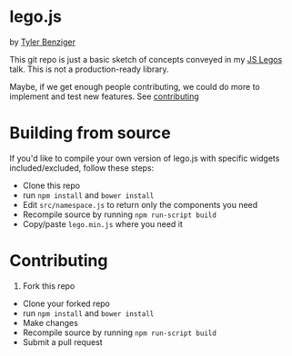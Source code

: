 # lego.js

by [Tyler Benziger](http://twitter.com/tybenz)


This git repo is just a basic sketch of concepts conveyed in my
[JS Legos](http://tybenz.com/presentation-js-legos) talk.
This is not a production-ready library.

Maybe, if we get enough people contributing, we could do more to
implement and test new features. See [contributing](#contributing)

# Building from source

If you'd like to compile your own version of lego.js with specific
widgets included/excluded, follow these steps:

- Clone this repo
- run `npm install` and `bower install`
- Edit `src/namespace.js` to return only the components you need
- Recompile source by running `npm run-script build`
- Copy/paste `lego.min.js` where you need it

# Contributing

1. Fork this repo
- Clone your forked repo
- run `npm install` and `bower install`
- Make changes
- Recompile source by running `npm run-script build`
- Submit a pull request
